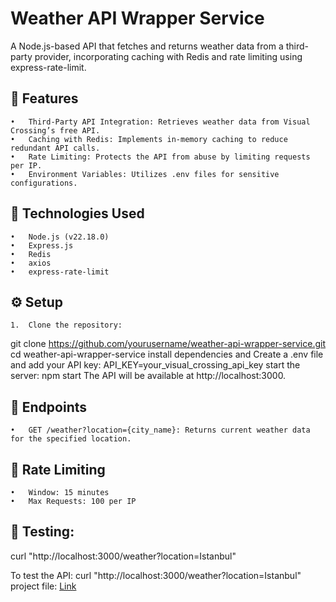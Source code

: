 # Weather API Wrapper Service

A Node.js-based API that fetches and returns weather data from a third-party provider, incorporating caching with Redis and rate limiting using express-rate-limit.

## 🚀 Features
	•	Third-Party API Integration: Retrieves weather data from Visual Crossing’s free API.
	•	Caching with Redis: Implements in-memory caching to reduce redundant API calls.
	•	Rate Limiting: Protects the API from abuse by limiting requests per IP.
	•	Environment Variables: Utilizes .env files for sensitive configurations.

## 🔧 Technologies Used
	•	Node.js (v22.18.0)
	•	Express.js
	•	Redis
	•	axios
	•	express-rate-limit

## ⚙️ Setup
	1.	Clone the repository:
 git clone https://github.com/yourusername/weather-api-wrapper-service.git
 cd weather-api-wrapper-service
install dependencies and Create a .env file and add your API key:
API_KEY=your_visual_crossing_api_key
start the server: npm start
The API will be available at http://localhost:3000.

## 📄 Endpoints
	•	GET /weather?location={city_name}: Returns current weather data for the specified location.

 ## 🔐 Rate Limiting
	•	Window: 15 minutes
	•	Max Requests: 100 per IP

 ## 🧪 Testing:
curl "http://localhost:3000/weather?location=Istanbul"

To test the API: curl "http://localhost:3000/weather?location=Istanbul"
project file: [Link](https://roadmap.sh/projects/weather-api-wrapper-service)

